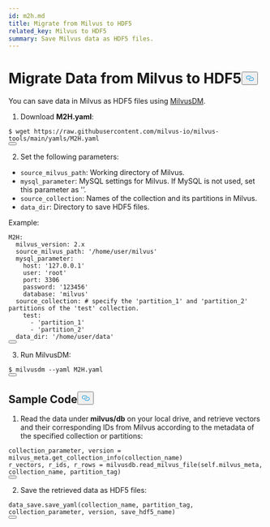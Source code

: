 ```yaml
---
id: m2h.md
title: Migrate from Milvus to HDF5
related_key: Milvus to HDF5
summary: Save Milvus data as HDF5 files.
---
```

<h1 id="Migrate-Data-from-Milvus-to-HDF5" class="common-anchor-header">Migrate Data from Milvus to HDF5<button data-href="#Migrate-Data-from-Milvus-to-HDF5" class="anchor-icon" translate="no">
      <svg translate="no"
        aria-hidden="true"
        focusable="false"
        height="20"
        version="1.1"
        viewBox="0 0 16 16"
        width="16"
      >
        <path
          fill="#0092E4"
          fill-rule="evenodd"
          d="M4 9h1v1H4c-1.5 0-3-1.69-3-3.5S2.55 3 4 3h4c1.45 0 3 1.69 3 3.5 0 1.41-.91 2.72-2 3.25V8.59c.58-.45 1-1.27 1-2.09C10 5.22 8.98 4 8 4H4c-.98 0-2 1.22-2 2.5S3 9 4 9zm9-3h-1v1h1c1 0 2 1.22 2 2.5S13.98 12 13 12H9c-.98 0-2-1.22-2-2.5 0-.83.42-1.64 1-2.09V6.25c-1.09.53-2 1.84-2 3.25C6 11.31 7.55 13 9 13h4c1.45 0 3-1.69 3-3.5S14.5 6 13 6z"
        ></path>
      </svg>
    </button></h1><p>You can save data in Milvus as HDF5 files using <a href="/docs/ko/migrate_overview.md">MilvusDM</a>.</p>
<ol>
<li>Download <strong>M2H.yaml</strong>:</li>
</ol>
<pre><code translate="no">$ wget <span class="hljs-attr">https</span>:<span class="hljs-comment">//raw.githubusercontent.com/milvus-io/milvus-tools/main/yamls/M2H.yaml</span>
<button class="copy-code-btn"></button></code></pre>
<ol start="2">
<li>Set the following parameters:</li>
</ol>
<ul>
<li><code translate="no">source_milvus_path</code>: Working directory of Milvus.</li>
<li><code translate="no">mysql_parameter</code>: MySQL settings for Milvus. If MySQL is not used, set this parameter as '’.</li>
<li><code translate="no">source_collection</code>: Names of the collection and its partitions in Milvus.</li>
<li><code translate="no">data_dir</code>: Directory to save HDF5 files.</li>
</ul>
<p>Example:</p>
<pre><code translate="no">M2H:
  milvus_version: <span class="hljs-number">2.</span>x
  source_milvus_path: <span class="hljs-string">&#x27;/home/user/milvus&#x27;</span>
  mysql_parameter:
    host: <span class="hljs-string">&#x27;127.0.0.1&#x27;</span>
    user: <span class="hljs-string">&#x27;root&#x27;</span>
    port: <span class="hljs-number">3306</span>
    password: <span class="hljs-string">&#x27;123456&#x27;</span>
    database: <span class="hljs-string">&#x27;milvus&#x27;</span>
  source_collection: # specify the <span class="hljs-string">&#x27;partition_1&#x27;</span> and <span class="hljs-string">&#x27;partition_2&#x27;</span> partitions of the <span class="hljs-string">&#x27;test&#x27;</span> collection.
    test:
      - <span class="hljs-string">&#x27;partition_1&#x27;</span>
      - <span class="hljs-string">&#x27;partition_2&#x27;</span>
  data_dir: <span class="hljs-string">&#x27;/home/user/data&#x27;</span>
<button class="copy-code-btn"></button></code></pre>
<ol start="3">
<li>Run MilvusDM:</li>
</ol>
<pre><code translate="no">$ milvusdm --yaml M2H.yaml
<button class="copy-code-btn"></button></code></pre>
<h2 id="Sample-Code" class="common-anchor-header">Sample Code<button data-href="#Sample-Code" class="anchor-icon" translate="no">
      <svg translate="no"
        aria-hidden="true"
        focusable="false"
        height="20"
        version="1.1"
        viewBox="0 0 16 16"
        width="16"
      >
        <path
          fill="#0092E4"
          fill-rule="evenodd"
          d="M4 9h1v1H4c-1.5 0-3-1.69-3-3.5S2.55 3 4 3h4c1.45 0 3 1.69 3 3.5 0 1.41-.91 2.72-2 3.25V8.59c.58-.45 1-1.27 1-2.09C10 5.22 8.98 4 8 4H4c-.98 0-2 1.22-2 2.5S3 9 4 9zm9-3h-1v1h1c1 0 2 1.22 2 2.5S13.98 12 13 12H9c-.98 0-2-1.22-2-2.5 0-.83.42-1.64 1-2.09V6.25c-1.09.53-2 1.84-2 3.25C6 11.31 7.55 13 9 13h4c1.45 0 3-1.69 3-3.5S14.5 6 13 6z"
        ></path>
      </svg>
    </button></h2><ol>
<li>Read the data under <strong>milvus/db</strong> on your local drive, and retrieve vectors and their corresponding IDs from Milvus according to the metadata of the specified collection or partitions:</li>
</ol>
<pre><code translate="no">collection_parameter, version = milvus_meta.get_collection_info(collection_name)
r_vectors, r_ids, r_rows = milvusdb.read_milvus_file(<span class="hljs-variable language_">self</span>.milvus_meta, collection_name, partition_tag)
<button class="copy-code-btn"></button></code></pre>
<ol start="2">
<li>Save the retrieved data as HDF5 files:</li>
</ol>
<pre><code translate="no">data_save.save_yaml(collection_name, partition_tag, collection_parameter, version, save_hdf5_name)
<button class="copy-code-btn"></button></code></pre>

